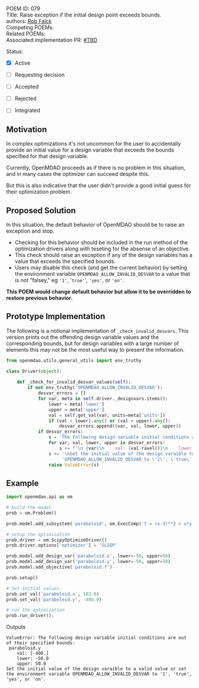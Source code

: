 POEM ID: 079  
Title: Raise exception if the initial design point exceeds bounds.  
authors: [Rob Falck](https://github.com/robfalck)  
Competing POEMs:  
Related POEMs:  
Associated implementation PR: [#TBD](https://github.com/OpenMDAO/OpenMDAO/pulls)  

Status:

- [x] Active
- [ ] Requesting decision
- [ ] Accepted
- [ ] Rejected
- [ ] Integrated


## Motivation

In complex optimizations it's not uncommon for the user to accidentally provide an initial value 
for a design variable that exceeds the bounds specified for that design variable.

Currently, OpenMDAO proceeds as if there is no problem in this situation, and in many cases the optimizer can succeed despite this.

But this is also indicative that the user didn't provide a good initial guess for their optimization problem.

## Proposed Solution

In this situation, the default behavior of OpenMDAO should be to raise an exception and stop.

- Checking for this behavior should be included in the run method of the optimization drivers along with teseting for the absense of an objective.
- This check should raise an exception if any of the design variables has a value that exceeds the specified bounds.
- Users may disable this check (and get the current behavior) by setting the environment variable `OPENMDAO_ALLOW_INVALID_DESVAR` to a value that is not "falsey," eg `'1'`, '`true'`', `'yes'`, or `'on'`.

**This POEM would change default behavior but allow it to be overridden to restore previous behavior.**

## Prototype Implementation

The following is a notional implementation of `_check_invalid_desvars`.
This version prints out the offending design variable values and the corresponding bounds, but for design variables with a large number of elements this may not be the most useful way to present the information.

```python
from openmdao.utils.general_utils import env_truthy

class Driver(object):
    
    def _check_for_invalid_desvar_values(self):
        if not env_truthy('OPENMDAO_ALLOW_INVALID_DESVAR'):
            desvar_errors = []
            for var, meta in self.driver._designvars.items():
                lower = meta['lower']
                upper = meta['upper']
                val = self.get_val(var, units=meta['units'])
                if (val < lower).any() or (val > upper).any():
                    desvar_errors.append((var, val, lower, upper))
            if desvar_errors:
                s = 'The following design variable initial conditions are out of their specified bounds:'
                for var, val, lower, upper in desvar_errors:
                    s += f'\n {var}\n    val: {val.ravel()}\n    lower: {lower}\n    upper: {upper}'
                s += '\nSet the initial value of the design varaible to a valid value or set the environment variable ' \
                     'OPENMDAO_ALLOW_INVALID_DESVAR to \'1\', \'true\', \'yes\', or \'on\'.'
                raise ValueError(s)
```

## Example

```python
import openmdao.api as om

# build the model
prob = om.Problem()

prob.model.add_subsystem('paraboloid', om.ExecComp('f = (x-3)**2 + x*y + (y+4)**2 - 3'))

# setup the optimization
prob.driver = om.ScipyOptimizeDriver()
prob.driver.options['optimizer'] = 'SLSQP'

prob.model.add_design_var('paraboloid.x', lower=-50, upper=50)
prob.model.add_design_var('paraboloid.y', lower=-50, upper=50)
prob.model.add_objective('paraboloid.f')

prob.setup()

# Set initial values.
prob.set_val('paraboloid.x', 103.0)
prob.set_val('paraboloid.y', -400.0)

# run the optimization
prob.run_driver();
```

Outputs

```text
ValueError: The following design variable initial conditions are out of their specified bounds:
 paraboloid.y
    val: [-400.]
    lower: -50.0
    upper: 50.0
Set the initial value of the design varaible to a valid value or set the environment variable OPENMDAO_ALLOW_INVALID_DESVAR to '1', 'true', 'yes', or 'on'.
```
